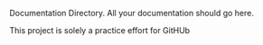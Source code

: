 Documentation Directory. All your documentation should go here.

This project is solely a practice effort for GitHUb

